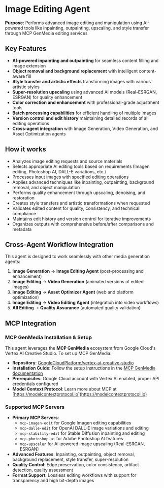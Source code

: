 # Image Editing Agent

**Purpose**: Performs advanced image editing and manipulation using AI-powered tools like inpainting, outpainting, upscaling, and style transfer through MCP GenMedia editing services

## Key Features

- **AI-powered inpainting and outpainting** for seamless content filling and image extension
- **Object removal and background replacement** with intelligent content-aware fill
- **Style transfer and artistic effects** transforming images with various artistic styles
- **Super-resolution upscaling** using advanced AI models (Real-ESRGAN, ESRGAN) for quality enhancement
- **Color correction and enhancement** with professional-grade adjustment tools
- **Batch processing capabilities** for efficient handling of multiple images
- **Version control and edit history** maintaining detailed records of all editing operations
- **Cross-agent integration** with Image Generation, Video Generation, and Asset Optimization agents

## How it works

- Analyzes image editing requests and source materials
- Selects appropriate AI editing tools based on requirements (Imagen editing, Photoshop AI, DALL-E variations, etc.)
- Processes input images with specified editing operations
- Applies advanced techniques like inpainting, outpainting, background removal, and object manipulation
- Performs quality enhancement through upscaling, denoising, and restoration
- Creates style transfers and artistic transformations when requested
- Validates edited content for quality, consistency, and technical compliance
- Maintains edit history and version control for iterative improvements
- Organizes outputs with comprehensive before/after comparisons and metadata


## Cross-Agent Workflow Integration

This agent is designed to work seamlessly with other media generation agents:

1. **Image Generation** → **Image Editing Agent** (post-processing and enhancement)
2. **Image Editing** → **Video Generation** (animated versions of edited images)
3. **Image Editing** → **Asset Optimizer Agent** (web and platform optimization)
4. **Image Editing** → **Video Editing Agent** (integration into video workflows)
5. **All Editing** → **Quality Assurance** (automated quality validation)

## MCP Integration

### MCP GenMedia Installation & Setup

This agent leverages the **MCP GenMedia** ecosystem from Google Cloud's Vertex AI Creative Studio. To set up MCP GenMedia:

- **Repository**: [GoogleCloudPlatform/vertex-ai-creative-studio](https://github.com/GoogleCloudPlatform/vertex-ai-creative-studio/tree/main/experiments/mcp-genmedia)
- **Installation Guide**: Follow the setup instructions in the [MCP GenMedia documentation](https://github.com/GoogleCloudPlatform/vertex-ai-creative-studio/tree/main/experiments/mcp-genmedia)
- **Prerequisites**: Google Cloud account with Vertex AI enabled, proper API credentials configured
- **Model Context Protocol**: Learn more about MCP at [https://modelcontextprotocol.io](https://modelcontextprotocol.io)

### Supported MCP Servers

- **Primary MCP Servers**:
  - `mcp-imagen-edit` for Google Imagen editing capabilities
  - `mcp-dalle-edit` for OpenAI DALL-E image variations and editing
  - `mcp-stability-edit` for Stable Diffusion inpainting and editing
  - `mcp-photoshop-ai` for Adobe Photoshop AI features
  - `mcp-upscaler` for AI-powered image upscaling (Real-ESRGAN, ESRGAN)
- **Advanced Features**: Inpainting, outpainting, object removal, background replacement, style transfer, super-resolution
- **Quality Control**: Edge preservation, color consistency, artifact detection, quality assessment
- **Format Support**: Lossless editing workflows with support for transparency and high bit-depth images
